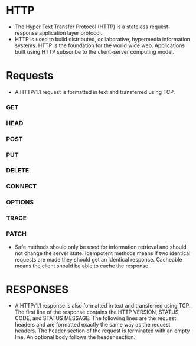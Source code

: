 # HTTP
* The Hyper Text Transfer Protocol (HTTP) is a stateless request-response application layer protocol. 
*  HTTP is used to build distributed, collaborative, hypermedia information systems. HTTP is the foundation for the world wide web. Applications built using HTTP subscribe to the client-server computing model.
# Requests
* A HTTP/1.1 request is formatted in text and transferred using TCP. 
### GET
### HEAD
### POST
### PUT
### DELETE
### CONNECT
### OPTIONS
### TRACE
### PATCH
* Safe methods should only be used for information retrieval and should not change the server state. Idempotent methods means if two identical requests are made they should get an identical response. Cacheable means the client should be able to cache the response.
# RESPONSES
* A HTTP/1.1 response is also formatted in text and transferred using TCP. The first line of the response contains the HTTP VERSION, STATUS CODE, and STATUS MESSAGE. The following lines are the request headers and are formatted exactly the same way as the request headers. The header section of the request is terminated with an empty line. An optional body follows the header section.